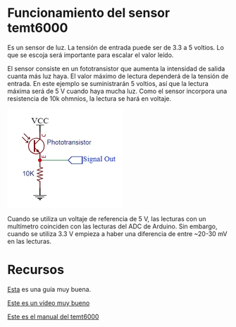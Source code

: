 # Funcionamiento del sensor temt6000

Es un sensor de luz. La tensión de entrada puede ser de 3.3 a 5 voltios. Lo que se escoja será importante para escalar el valor leído.

El sensor consiste en un fototransistor que aumenta la intensidad de salida cuanta más luz haya. El valor máximo de lectura dependerá de la tensión de entrada. En este ejemplo se suministrarán 5 voltios, así que la lectura máxima será de 5 V cuando haya mucha luz. Como el sensor incorpora una resistencia de 10k ohmnios, la lectura se hará en voltaje.

![](https://github.com/Xayiide/esp-8266-pruebas/blob/main/assets/temt6000_schem.jpg)

Cuando se utiliza un voltaje de referencia de 5 V, las lecturas con un multímetro coinciden con las lecturas del ADC de Arduino. Sin embargo, cuando se utiliza 3.3 V empieza a haber una diferencia de entre ~20-30 mV en las lecturas.


# Recursos
[Esta](https://protosupplies.com/product/temt6000-ambient-light-sensor-module/) es una guía muy buena.

[Este es un vídeo muy bueno](https://www.youtube.com/watch?v=HwQFhM8IdeQ)

[Este es el manual del temt6000](https://www.vishay.com/docs/81579/temt6000.pdf)
